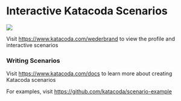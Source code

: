 # Interactive Katacoda Scenarios

[![](http://shields.katacoda.com/katacoda/wederbrand/count.svg)](https://www.katacoda.com/wederbrand "Get your profile on Katacoda.com")

Visit https://www.katacoda.com/wederbrand to view the profile and interactive scenarios

### Writing Scenarios
Visit https://www.katacoda.com/docs to learn more about creating Katacoda scenarios

For examples, visit https://github.com/katacoda/scenario-example
